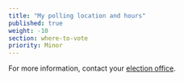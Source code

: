 ```yaml
---
title: "My polling location and hours"
published: true
weight: -10
section: where-to-vote
priority: Minor
---
```

For more information, contact your [election office](#my-election-office).

  